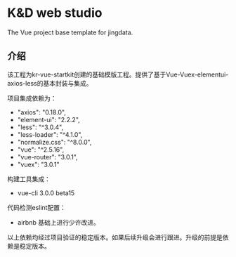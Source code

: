 # K&D web studio
The Vue project base template for jingdata.

## 介绍
该工程为kr-vue-startkit创建的基础模版工程。提供了基于Vue-Vuex-elementui-axios-less的基本封装与集成。

项目集成依赖为：
- "axios": "0.18.0",
- "element-ui": "2.2.2",
- "less": "^3.0.4",
- "less-loader": "^4.1.0",
- "normalize.css": "^8.0.0",
- "vue": "^2.5.16",
- "vue-router": "3.0.1",
- "vuex": "3.0.1"

构建工具集成：
- vue-cli 3.0.0 beta15

代码检测eslint配置：
- airbnb 基础上进行少许改进。

以上依赖均经过项目验证的稳定版本。如果后续升级会进行跟进。升级的前提是依赖是稳定版本。